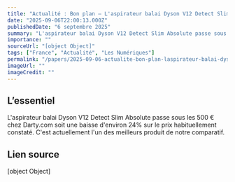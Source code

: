 ```yaml
---
title: "Actualité : Bon plan – L'aspirateur balai Dyson V12 Detect Slim Absolute \"5 étoiles\" à 499,00 € (-24%)"
date: "2025-09-06T22:00:13.000Z"
publishedDate: "6 septembre 2025"
summary: "L'aspirateur balai Dyson V12 Detect Slim Absolute passe sous les 500 € chez Darty.com soit une baisse d'environ 24% sur le prix habituellement constaté. C'est actuellement l'un des meilleurs produit de notre comparatif."
importance: ""
sourceUrl: "[object Object]"
tags: ["France", "Actualité", "Les Numériques"]
permalink: "/papers/2025-09-06-actualite-bon-plan-laspirateur-balai-dyson-v12-detect-slim-absolute-5-etoiles-a-49900-euro-24percent"
imageUrl: ""
imageCredit: ""
---
```


## L’essentiel

L'aspirateur balai Dyson V12 Detect Slim Absolute passe sous les 500 € chez Darty.com soit une baisse d'environ 24% sur le prix habituellement constaté. C'est actuellement l'un des meilleurs produit de notre comparatif.

## Lien source

[object Object]
